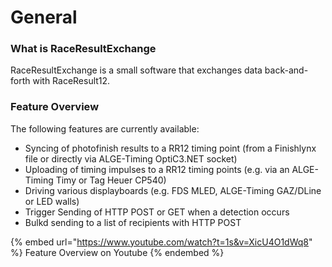 # General

### What is RaceResultExchange <a href="#what-is-raceresultexchange" id="what-is-raceresultexchange"></a>

RaceResultExchange is a small software that exchanges data back-and-forth with RaceResult12.

### Feature Overview <a href="#feature-overview" id="feature-overview"></a>

The following features are currently available:

* Syncing of photofinish results to a RR12 timing point (from a Finishlynx file or directly via ALGE-Timing OptiC3.NET socket)
* Uploading of timing impulses to a RR12 timing points (e.g. via an ALGE-Timing Timy or Tag Heuer CP540)
* Driving various displayboards (e.g. FDS MLED, ALGE-Timing GAZ/DLine or LED walls)
* Trigger Sending of HTTP POST or GET when a detection occurs
* Bulkd sending to a list of recipients with HTTP POST

{% embed url="https://www.youtube.com/watch?t=1s&v=XicU4O1dWq8" %}
Feature Overview on Youtube
{% endembed %}
